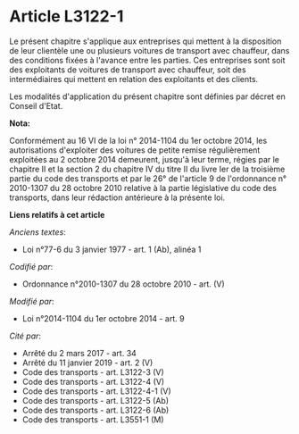 # Article L3122-1

Le présent chapitre s'applique aux entreprises qui mettent à la disposition de leur clientèle une ou plusieurs voitures de
transport avec chauffeur, dans des conditions fixées à l'avance entre les parties. Ces entreprises sont soit des exploitants
de voitures de transport avec chauffeur, soit des intermédiaires qui mettent en relation des exploitants et des clients. 

Les modalités d'application du présent chapitre sont définies par décret en Conseil d'Etat.

**Nota:**

Conformément au 16 VI de la loi n° 2014-1104 du 1er octobre 2014, les autorisations d'exploiter des voitures de petite remise
régulièrement exploitées au 2 octobre 2014 demeurent, jusqu'à leur terme, régies par le chapitre II et la section 2 du
chapitre IV du titre II du livre Ier de la troisième partie du code des transports et par le 26° de l'article 9 de
l'ordonnance n° 2010-1307 du 28 octobre 2010 relative à la partie législative du code des transports, dans leur rédaction
antérieure à la présente loi.

**Liens relatifs à cet article**

_Anciens textes_:

  - Loi n°77-6 du 3 janvier 1977 - art. 1 (Ab), alinéa 1

_Codifié par_:

  - Ordonnance n°2010-1307 du 28 octobre 2010 - art. (V)

_Modifié par_:

  - Loi n°2014-1104 du 1er octobre 2014 - art. 9

_Cité par_:

  - Arrêté du 2 mars 2017 - art. 34
  - Arrêté du 11 janvier 2019 - art. 2 (V)
  - Code des transports - art. L3122-3 (V)
  - Code des transports - art. L3122-4 (V)
  - Code des transports - art. L3122-4-1 (V)
  - Code des transports - art. L3122-5 (Ab)
  - Code des transports - art. L3122-6 (Ab)
  - Code des transports - art. L3551-1 (M)
